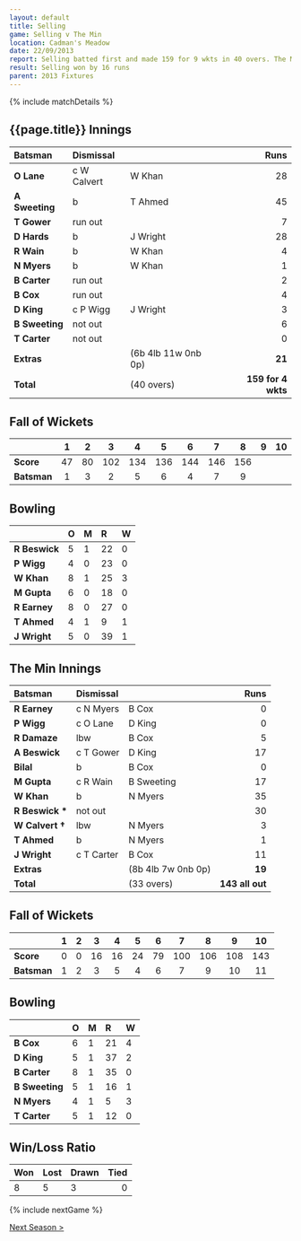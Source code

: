 ```yaml
---
layout: default
title: Selling
game: Selling v The Min
location: Cadman's Meadow
date: 22/09/2013
report: Selling batted first and made 159 for 9 wkts in 40 overs. The Min replied with 143 all out in 33 overs
result: Selling won by 16 runs
parent: 2013 Fixtures
---
```


{% include matchDetails %}

## {{page.title}} Innings

| Batsman | Dismissal |  | Runs |
|:---|:---|---|---:|
| **O Lane** | c W Calvert | W Khan | 28 |
| **A Sweeting** | b | T Ahmed | 45 |
| **T Gower** | run out |  | 7 |
| **D Hards** | b | J Wright | 28 |
| **R Wain** | b | W Khan | 4 |
| **N Myers** | b | W Khan | 1 |
| **B Carter** | run out |  | 2 |
| **B Cox** | run out |  | 4 |
| **D King** | c P Wigg | J Wright | 3 |
| **B Sweeting** | not out |  | 6 |
| **T Carter** | not out |  | 0 |
| **Extras** | | (6b 4lb 11w 0nb 0p) | **21** |
| **Total** | | (40 overs) | **159 for 4 wkts** |

## Fall of Wickets

| | 1 | 2 | 3 | 4 | 5 | 6 | 7 | 8 | 9 | 10 |
|---|:---:|:---:|:---:|:---:|:---:|:---:|:---:|:---:|:---:|:---:|
| **Score** | 47 | 80 | 102 | 134 | 136 | 144 | 146 | 156 |  |  |
| **Batsman** | 1 | 3 | 2 | 5 | 6 | 4 | 7 | 9 |  |  |

## Bowling

| | O | M | R | W |
|---|:---|:---|:---|:---|
| **R Beswick** | 5 | 1 | 22 | 0 |
| **P Wigg** | 4 | 0 | 23 | 0 |
| **W Khan** | 8 | 1 | 25 | 3 |
| **M Gupta** | 6 | 0 | 18 | 0 |
| **R Earney** | 8 | 0 | 27 | 0 |
| **T Ahmed** | 4 | 1 | 9 | 1 |
| **J Wright** | 5 | 0 | 39 | 1 |

## The Min Innings

| Batsman | Dismissal |  | Runs |
|:---|:---|---|---:|
| **R Earney** | c N Myers | B Cox | 0 |
| **P Wigg** | c O Lane | D King | 0 |
| **R Damaze** | lbw | B Cox | 5 |
| **A Beswick** | c T Gower | D King | 17 |
| **Bilal** | b | B Cox | 0 |
| **M Gupta** | c R Wain | B Sweeting | 17 |
| **W Khan** | b | N Myers | 35 |
| **R Beswick &#42;** | not out |  | 30 |
| **W Calvert &#8224;** | lbw | N Myers | 3 |
| **T Ahmed** | b | N Myers | 1 |
| **J Wright** | c T Carter | B Cox | 11 |
| **Extras** | | (8b 4lb 7w 0nb 0p) | **19** |
| **Total** | | (33 overs) | **143 all out** |

## Fall of Wickets

| | 1 | 2 | 3 | 4 | 5 | 6 | 7 | 8 | 9 | 10 |
|---|:---:|:---:|:---:|:---:|:---:|:---:|:---:|:---:|:---:|:---:|
| **Score** | 0 | 0 | 16 | 16 | 24 | 79 | 100 | 106 | 108 | 143 |
| **Batsman** | 1 | 2 | 3 | 5 | 4 | 6 | 7 | 9 | 10 | 11 |

## Bowling

| | O | M | R | W |
|---|:---|:---|:---|:---|
| **B Cox** | 6 | 1 | 21 | 4 |
| **D King** | 5 | 1 | 37 | 2 |
| **B Carter** | 8 | 1 | 35 | 0 |
| **B Sweeting** | 5 | 1 | 16 | 1 |
| **N Myers** | 4 | 1 | 5 | 3 |
| **T Carter** | 5 | 1 | 12 | 0 |

## Win/Loss Ratio

| Won | Lost | Drawn | Tied |
|:---|:---|:---|---:|
 8 | 5 | 3 | 0 |

{% include nextGame %}

[Next Season >](../2014)
